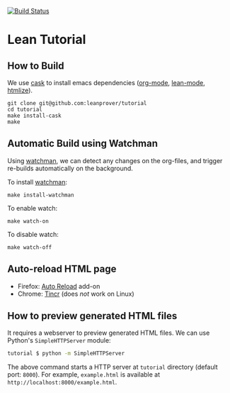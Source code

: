 [![Build Status](https://travis-ci.org/leanprover/tutorial.svg?branch=master)](https://travis-ci.org/leanprover/tutorial)

Lean Tutorial
=============

How to Build
------------

We use [cask][cask] to install emacs dependencies ([org-mode][org-mode], [lean-mode][lean-mode], [htmlize][htmlize]).

```
git clone git@github.com:leanprover/tutorial
cd tutorial
make install-cask
make
```

[cask]: https://github.com/cask/cask
[org-mode]: http://orgmode.org/
[lean-mode]: https://github.com/leanprover/lean/tree/master/src/emacs
[htmlize]: https://github.com/emacsmirror/htmlize


Automatic Build using Watchman
------------------------------

Using [watchman][watchman], we can detect any changes on the
org-files, and trigger re-builds automatically on the background.

To install [watchman][watchman]:

```
make install-watchman
```

To enable watch:

```
make watch-on
```

To disable watch:

```
make watch-off
```

[watchman]: https://github.com/facebook/watchman


Auto-reload HTML page
---------------------

 - Firefox: [Auto Reload][firefox-auto-reload] add-on
 - Chrome: [Tincr][google-tincr] (does *not* work on Linux)

[firefox-auto-reload]: https://addons.mozilla.org/en-US/firefox/addon/auto-reload
[google-tincr]: http://tin.cr


How to preview generated HTML files
-----------------------------------

It requires a webserver to preview generated HTML files. We can use Python's `SimpleHTTPServer` module:

```bash
tutorial $ python -m SimpleHTTPServer
```

The above command starts a HTTP server at `tutorial` directory (default port: `8000`). For example, `example.html` is available at `http://localhost:8000/example.html`.




